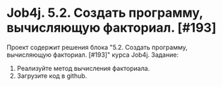 # Job4j. 5.2. Создать программу, вычисляющую факториал. [#193]
Проект содержит решения блока "5.2. Создать программу, вычисляющую факториал. [#193]" курса Job4j.
Задание:
1. Реализуйте метод вычисления факториала.
2. Загрузите код в github.
